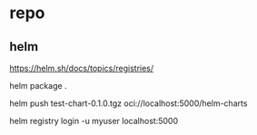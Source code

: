 
# repo


## helm
https://helm.sh/docs/topics/registries/

helm package .

helm push test-chart-0.1.0.tgz oci://localhost:5000/helm-charts


helm registry login -u myuser localhost:5000



